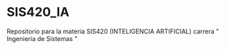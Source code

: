# SIS420_IA
Repositorio para la materia SIS420 (INTELIGENCIA ARTIFICIAL) carrera " Ingenieria de Sistemas " 
